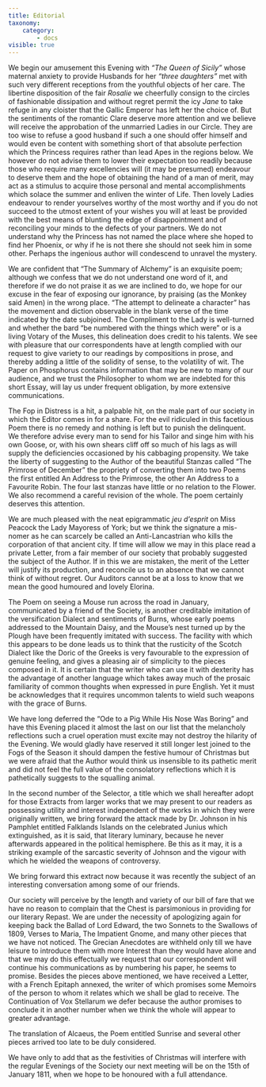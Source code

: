 ```yaml
---
title: Editorial
taxonomy:
    category:
        - docs
visible: true
---
```


We begin our amusement this Evening with *“The Queen of Sicily”* whose maternal anxiety to provide Husbands for her *“three daughters”* met with such very different receptions from the youthful objects of her care. The libertine disposition of the fair *Rosalie* we cheerfully consign to the circles of fashionable dissipation and without regret permit the icy *Jane* to take refuge in any cloister that the Gallic Emperor has left her the choice of. But the sentiments of the romantic Clare deserve more attention and we believe will receive the approbation of the unmarried Ladies in our Circle. They are too wise to refuse a good husband if such a one should offer himself and would even be content with something short of that absolute perfection which the Princess requires rather than lead Apes in the regions below. We however do not advise them to lower their expectation too readily because those who require many excellencies will (it may be presumed) endeavour to deserve them and the hope of obtaining the hand of a man of merit, may act as a stimulus to acquire those personal and mental accomplishments which solace the summer and enliven the winter of Life. Then lovely Ladies endeavour to render yourselves worthy of the most worthy and if you do not succeed to the utmost extent of your wishes you will at least be provided with the best means of blunting the edge of disappointment and of reconciling your minds to the defects of your partners. We do not understand why the Princess has not named the place where she hoped to find her Phoenix, or why if he is not there she should not seek him in some other. Perhaps the ingenious author will condescend to unravel the mystery.

We are confident that “The Summary of Alchemy” is an exquisite poem; although we confess that we do not understand one word of it, and therefore if we do not praise it as we are inclined to do, we hope for our excuse in the fear of exposing our ignorance, by praising (as the Monkey said Amen) in the wrong place. “The attempt to delineate a character” has the movement and diction observable in the blank verse of the time indicated by the date subjoined. The Compliment to the Lady is well-turned and whether the bard “be numbered with the things which were” or is a living Votary of the Muses, this delineation does credit to his talents. We see with pleasure that our correspondents have at length complied with our request to give variety to our readings by compositions in prose, and thereby adding a little of the solidity of sense, to the volatility of wit. The Paper on Phosphorus contains information that may be new to many of our audience, and we trust the Philosopher to whom we are indebted for this short Essay, will lay us under frequent obligation, by more extensive communications.

The Fop in Distress is a hit, a palpable hit, on the male part of our society in which the Editor comes in for a share. For the evil ridiculed in this facetious Poem there is no remedy and nothing is left but to punish the delinquent. We therefore advise every man to send for his Tailor and singe him with his own Goose, or, with his own shears cliff off so much of his lags as will supply the deficiencies occasioned by his cabbaging propensity. We take the liberty of suggesting to the Author of the beautiful Stanzas called “The Primrose of December” the propriety of converting them into two Poems the first entitled An Address to the Primrose, the other An Address to a Favourite Robin. The four last stanzas have little or no relation to the Flower. We also recommend a careful revision of the whole. The poem certainly deserves this attention.

We are much pleased with the neat epigrammatic *jeu d’esprit* on Miss Peacock the Lady Mayoress of York; but we think the signature a mis-nomer as he can scarcely be called an Anti-Lancastrian who kills the corporation of that ancient city. If time will allow we may in this place read a private Letter, from a fair member of our society that probably suggested the subject of the Author. If in this we are mistaken, the merit of the Letter will justify its production, and reconcile us to an absence that we cannot think of without regret. Our Auditors cannot be at a loss to know that we mean the good humoured and lovely Elorina.

The Poem on seeing a Mouse run across the road in January, communicated by a friend of the Society, is another creditable imitation of the versification Dialect and sentiments of Burns, whose early poems addressed to the Mountain Daisy, and the Mouse’s nest turned up by the Plough have been frequently imitated with success. The facility with which this appears to be done leads us to think that the rusticity of the Scotch Dialect like the Doric of the Greeks is very favourable to the expression of genuine feeling, and gives a pleasing air of simplicity to the pieces composed in it. It is certain that the writer who can use it with dexterity has the advantage of another language which takes away much of the prosaic familiarity of common thoughts when expressed in pure English. Yet it must be acknowledges that it requires uncommon talents to wield such weapons with the grace of Burns.

We have long deferred the “Ode to a Pig While His Nose Was Boring” and have this Evening placed it almost the last on our list that the melancholy reflections such a cruel operation must excite may not destroy the hilarity of the Evening. We would gladly have reserved it still longer lest joined to the Fogs of the Season it should dampen the festive humour of Christmas but we were afraid that the Author would think us insensible to its pathetic merit and did not feel the full value of the consolatory reflections which it is pathetically suggests to the squalling animal.

In the second number of the Selector, a title which we shall hereafter adopt for those Extracts from larger works that we may present to our readers as possessing utility and interest independent of the works in which they were originally written, we bring forward the attack made by Dr. Johnson in his Pamphlet entitled Falklands Islands on the celebrated Junius which extinguished, as it is said, that literary luminary, because he never afterwards appeared in the political hemisphere. Be this as it may, it is a striking example of the sarcastic severity of Johnson and the vigour with which he wielded the weapons of controversy.

We bring forward this extract now because it was recently the subject of an interesting conversation among some of our friends.

Our society will perceive by the length and variety of our bill of fare that we have no reason to complain that the Chest is parsimonious in providing for our literary Repast. We are under the necessity of apologizing again for keeping back the Ballad of Lord Edward, the two Sonnets to the Swallows of 1809, Verses to Maria, The Impatient Gnome, and many other pieces that we have not noticed. The Grecian Anecdotes are withheld only till we have leisure to introduce them with more Interest than they would have alone and that we may do this effectually we request that our correspondent will continue his communications as by numbering his paper, he seems to promise. Besides the pieces above mentioned, we have received a Letter, with a French Epitaph annexed, the writer of which promises some Memoirs of the person to whom it relates which we shall be glad to receive. The Continuation of Vox Stellarum we defer because the author promises to conclude it in another number when we think the whole will appear to greater advantage.

The translation of Alcaeus, the Poem entitled Sunrise and several other pieces arrived too late to be duly considered.

We have only to add that as the festivities of Christmas will interfere with the regular Evenings of the Society our next meeting will be on the 15th of January 1811, when we hope to be honoured with a full attendance.
